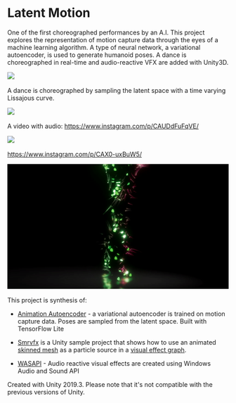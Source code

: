 # Latent Motion

One of the first choreographed performances by an A.I. This project explores the representation of motion capture data through the eyes of a machine learning algorithm. A type of neural network, a variational autoencoder, is used to generate humanoid poses. A dance is choreographed in real-time and audio-reactive VFX are added with Unity3D.

![](latentmotion1.gif)

A dance is choreographed by sampling the latent space with a time varying Lissajous curve. 

![](latentmotion2.gif)

A video with audio: https://www.instagram.com/p/CAUDdFuFqVE/

![](latentmotion3.gif)

https://www.instagram.com/p/CAX0-uxBuW5/

![](latentmotion4.gif)



This project is synthesis of:

- [Animation Autoencoder](https://github.com/smaerdlatigid/AnimationAutoencoder) - a variational autoencoder is trained on motion capture data. Poses are sampled from the latent space. Built with TensorFlow Lite

- [Smrvfx](https://github.com/keijiro/Smrvfx) is a Unity sample project that shows how to use an animated [skinned
mesh] as a particle source in a [visual effect graph].

- [WASAPI](https://github.com/smaerdlatigid/Unity-WASAPI) - Audio reactive visual effects are created using Windows Audio and Sound API

[skinned mesh]: https://docs.unity3d.com/Manual/class-SkinnedMeshRenderer.html
[visual effect graph]: https://unity.com/visual-effect-graph

Created with Unity 2019.3. Please note that it's not
compatible with the previous versions of Unity.
